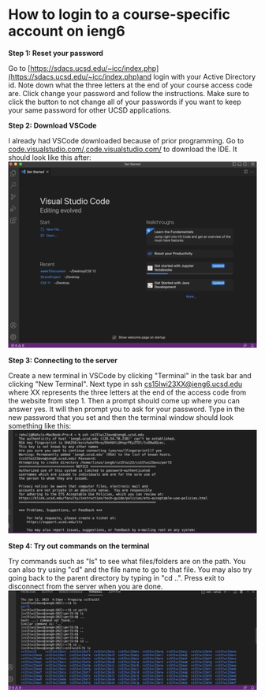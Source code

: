 # How to login to a course-specific account on ieng6

**Step 1: Reset your password**

Go to [https://sdacs.ucsd.edu/~icc/index.php](https://sdacs.ucsd.edu/~icc/index.php)and login with your Active Directory id. Note down what the three letters at the end of your course access code are. Click change your password and follow the instructions.
Make sure to click the button to not change all of your passwords if you want to keep your same password for other UCSD applications.

**Step 2: Download VSCode**

I already had VSCode downloaded because of prior programming. Go to [code.visualstudio.com/,code.visualstudio.com/](code.visualstudio.com/,code.visualstudio.com/) to download the IDE. It should
look like this after:
![Image](Screen%20Shot%202023-01-12%20at%204.44.27%20PM.png)

**Step 3: Connecting to the server**

Create a new terminal in VSCode by clicking "Terminal" in the task bar and clicking "New Terminal". Next type in ssh cs15lwi23XX@ieng6.ucsd.edu where XX represents the three letters at the end of the access code from
the website from step 1. Then a prompt should come up where you can answer yes. It will then prompt you to ask for your password. Type in the new password that you set and then the terminal window should look something like this:
![Image](Screen%20Shot%202023-01-12%20at%204.46.07%20PM.png)

**Step 4: Try out commands on the terminal**

Try commands such as "ls" to see what files/folders are on the path. You can also try using "cd" and the file name to go to that file. You may also try going back to the parent directory by typing in "cd ..". Press exit to disconnect from the server when you are done.
![Image](Screen%20Shot%202023-01-12%20at%205.00.19%20PM.png)
